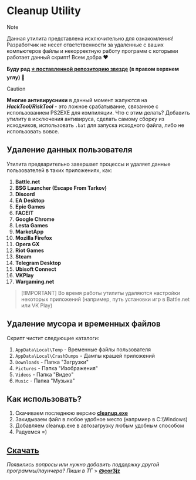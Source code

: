 # Cleanup Utility


> [!NOTE]  
> Данная утилита представлена исключительно для ознакомления! Разработчик не несет ответственности за удаленные с ваших компьютеров файлы и некорректную работу программ с которыми работает данный скрипт! Всем добра :heart:
> 
>**Буду рад [⭐ поставленной репозиторию звезде](https://github.com/cor3jz/PS-Cleanup/stargazers) (в правом верхнем углу) 🙂**

> [!CAUTION]  
> **Многие антивирусники** в данный момент жалуются на ***HackTool/RiskTool*** - это ложное срабатывание, связанное с использованием PS2EXE для компиляции. Что с этим делать? Добавить утилиту в исключения антивируса, сделать самому сборку из исходников, использовать `.bat` для запуска исходного файла, либо не использовать вовсе.

## Удаление данных пользователя

Утилита предварительно завершает процессы и удаляет данные пользователей в таких приложениях, как:  

1. **Battle.net**
2. **BSG Launcher (Escape From Tarkov)**
3. **Discord**
4. **EA Desktop**
5. **Epic Games**
6. **FACEIT**
7. **Google Chrome** 
8. **Lesta Games**
9. **MarketApp** 
10. **Mozilla Firefox**
11. **Opera GX**
12. **Riot Games** 
13. **Steam**
14. **Telegram Desktop**
15. **Ubisoft Connect**
16. **VKPlay**
17. **Wargaming.net**

> [!IMPORTANT] Во время работы утилиты удаляются настройки некоторых приложений (например, путь установки игр в Battle.net или VK Play)


## Удаление мусора и временных файлов  

Скрипт чистит следующие каталоги:
1. `AppData\Local\Temp` - Временные файлы пользователя
2. `AppData\Local\CrashDumps` - Дампы крашей приложений
3. `Downloads` - Папка "Загрузки"
4. `Pictures` - Папка "Изображения"
5. `Videos` - Папка "Видео"
6. `Music` - Папка "Музыка"

## Как использовать?

1. Скачиваем последнюю версию **[cleanup.exe](https://github.com/cor3jz/PS-Cleanup/releases)**
2. Закидываем файл в любое удобное место (напрмиер в C:\Windows)
3. Добавляем cleanup.exe в автозагрузку любым удобным способом
4. Радуемся =)

## [**Скачать**](https://github.com/cor3jz/PS-Cleanup/releases)

*Появились вопросы или нужно добавить поддержку другой программы/лаунчера? Пиши в ТГ* > **[@cor3jz](https://t.me/cor3jz)**